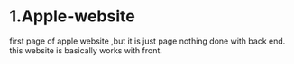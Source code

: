 # 1.Apple-website
first page of apple website ,but it is just page nothing done with back end.
this website is basically works with front.
